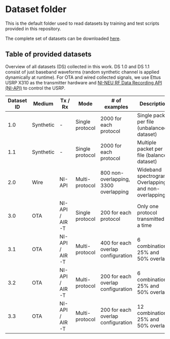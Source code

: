 # Dataset folder
This is the default folder used to read datasets by training and test scripts provided in this repository.

The complete set of datasets can be downloaded [here](https://northeastern-my.sharepoint.com/:f:/r/personal/sioannidis_northeastern_edu/Documents/DSTL-NU%20OneDrive/Datasets?csf=1&web=1&e=RDViVZ).

## Table of provided datasets

Overview of all datasets (DS) collected in this work. DS 1.0 and DS 1.1 consist of just baseband waveforms (random synthetic channel is applied dynamically at runtime). For OTA and wired collected signals, we use Ettus USRP X310 as the transmitter hardware and [NI-NEU RF Data Recording API (NI-API)](https://github.com/genesys-neu/ni-rf-data-recording-api) to control the USRP.

| Dataset ID     | Medium     | Tx / Rx          | Mode          | # of examples            | Description                                          | Zip file    |
|--------|------------|------------------|---------------|--------------------------|------------------------------------------------------|-----------------|
| 1.0 | Synthetic  | -                | Single protocol | 2000 for each protocol  | Single packet per file (unbalanced dataset)          | [DATASET1_0.zip](https://northeastern-my.sharepoint.com/:u:/r/personal/sioannidis_northeastern_edu/Documents/DSTL-NU%20OneDrive/Datasets/DATASET_1_0.zip?csf=1&web=1&e=35dGHm) |
| 1.1 | Synthetic  | -                | Single protocol | 2000 for each protocol  | Multiple packet per file (balanced dataset)     | [DATASET1_1.zip](https://northeastern-my.sharepoint.com/:u:/r/personal/sioannidis_northeastern_edu/Documents/DSTL-NU%20OneDrive/Datasets/DATASET1_1.zip?csf=1&web=1&e=4pl4ja) |
| 2.0 | Wire       | NI-API           | Multi-protocol | 800 non-overlapping, 3300 overlapping | Wideband spectrogram. Overlapping and non-overlapping | [DATASET2_0.zip](https://northeastern-my.sharepoint.com/:u:/r/personal/sioannidis_northeastern_edu/Documents/DSTL-NU%20OneDrive/Datasets/DATASET2_0.zip?csf=1&web=1&e=HHZmfa) | 
| 3.0 | OTA        | NI-API / AIR-T   | Single protocol | 200 for each protocol   | Only one protocol transmitted at a time              | [DATASET3_0_1.zip](https://northeastern-my.sharepoint.com/:u:/r/personal/sioannidis_northeastern_edu/Documents/DSTL-NU%20OneDrive/Datasets/DATASET3_0_1.zip?csf=1&web=1&e=e26dsB) [DATASET3_0_2.zip](https://northeastern-my.sharepoint.com/:u:/r/personal/sioannidis_northeastern_edu/Documents/DSTL-NU%20OneDrive/Datasets/DATASET3_0_2.zip?csf=1&web=1&e=N0SOqR) |
| 3.1 | OTA        | NI-API / AIR-T   | Multi-protocol | 400 for each overlap configuration | 6 combinations. 25% and 50% overlap                  | [DATASET3_1.zip](https://northeastern-my.sharepoint.com/:u:/r/personal/sioannidis_northeastern_edu/Documents/DSTL-NU%20OneDrive/Datasets/DATASET3_1.zip?csf=1&web=1&e=RvhySy) |
| 3.2 | OTA        | NI-API / AIR-T   | Multi-protocol | 200 for each overlap configuration | 6 combinations. 25% and 50% overlap                  | [DATASET3_2.zip](https://northeastern-my.sharepoint.com/:u:/r/personal/sioannidis_northeastern_edu/Documents/DSTL-NU%20OneDrive/Datasets/DATASET3_2.zip?csf=1&web=1&e=2p0eWX) |
| 3.3 | OTA        | NI-API / AIR-T   | Multi-protocol | 200 for each overlap configuration | 12 combinations; 25% and 50% overlap                 | [DATASET3_3.zip](https://northeastern-my.sharepoint.com/:u:/r/personal/sioannidis_northeastern_edu/Documents/DSTL-NU%20OneDrive/Datasets/DATASET3_3.zip?csf=1&web=1&e=dSK572) |



